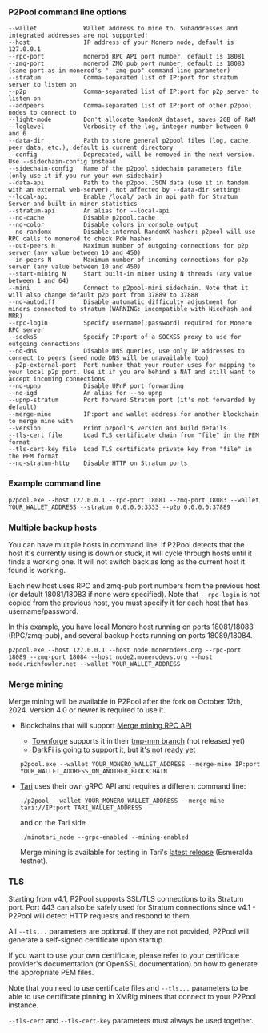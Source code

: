 ### P2Pool command line options

```
--wallet             Wallet address to mine to. Subaddresses and integrated addresses are not supported!
--host               IP address of your Monero node, default is 127.0.0.1
--rpc-port           monerod RPC API port number, default is 18081
--zmq-port           monerod ZMQ pub port number, default is 18083 (same port as in monerod's "--zmq-pub" command line parameter)
--stratum            Comma-separated list of IP:port for stratum server to listen on
--p2p                Comma-separated list of IP:port for p2p server to listen on
--addpeers           Comma-separated list of IP:port of other p2pool nodes to connect to
--light-mode         Don't allocate RandomX dataset, saves 2GB of RAM
--loglevel           Verbosity of the log, integer number between 0 and 6
--data-dir           Path to store general p2pool files (log, cache, peer data, etc.), default is current directory
--config             Deprecated, will be removed in the next version. Use --sidechain-config instead
--sidechain-config   Name of the p2pool sidechain parameters file (only use it if you run your own sidechain)
--data-api           Path to the p2pool JSON data (use it in tandem with an external web-server). Not affected by --data-dir setting!
--local-api          Enable /local/ path in api path for Stratum Server and built-in miner statistics
--stratum-api        An alias for --local-api
--no-cache           Disable p2pool.cache
--no-color           Disable colors in console output
--no-randomx         Disable internal RandomX hasher: p2pool will use RPC calls to monerod to check PoW hashes
--out-peers N        Maximum number of outgoing connections for p2p server (any value between 10 and 450)
--in-peers N         Maximum number of incoming connections for p2p server (any value between 10 and 450)
--start-mining N     Start built-in miner using N threads (any value between 1 and 64)
--mini               Connect to p2pool-mini sidechain. Note that it will also change default p2p port from 37889 to 37888
--no-autodiff        Disable automatic difficulty adjustment for miners connected to stratum (WARNING: incompatible with Nicehash and MRR)
--rpc-login          Specify username[:password] required for Monero RPC server
--socks5             Specify IP:port of a SOCKS5 proxy to use for outgoing connections
--no-dns             Disable DNS queries, use only IP addresses to connect to peers (seed node DNS will be unavailable too)
--p2p-external-port  Port number that your router uses for mapping to your local p2p port. Use it if you are behind a NAT and still want to accept incoming connections
--no-upnp            Disable UPnP port forwarding
--no-igd             An alias for --no-upnp
--upnp-stratum       Port forward Stratum port (it's not forwarded by default)
--merge-mine         IP:port and wallet address for another blockchain to merge mine with
--version            Print p2pool's version and build details
--tls-cert file      Load TLS certificate chain from "file" in the PEM format
--tls-cert-key file  Load TLS certificate private key from "file" in the PEM format
--no-stratum-http    Disable HTTP on Stratum ports
```

### Example command line

```
p2pool.exe --host 127.0.0.1 --rpc-port 18081 --zmq-port 18083 --wallet YOUR_WALLET_ADDRESS --stratum 0.0.0.0:3333 --p2p 0.0.0.0:37889
```

### Multiple backup hosts

You can have multiple hosts in command line. If P2Pool detects that the host it's currently using is down or stuck, it will cycle through hosts until it finds a working one. It will not switch back as long as the current host it found is working.

Each new host uses RPC and zmq-pub port numbers from the previous host (or default 18081/18083 if none were specified). Note that `--rpc-login` is not copied from the previous host, you must specify it for each host that has username/password.

In this example, you have local Monero host running on ports 18081/18083 (RPC/zmq-pub), and several backup hosts running on ports 18089/18084.


```
p2pool.exe --host 127.0.0.1 --host node.monerodevs.org --rpc-port 18089 --zmq-port 18084 --host node2.monerodevs.org --host node.richfowler.net --wallet YOUR_WALLET_ADDRESS
```

### Merge mining

Merge mining will be available in P2Pool after the fork on October 12th, 2024. Version 4.0 or newer is required to use it.

- Blockchains that will support [Merge mining RPC API](https://github.com/SChernykh/p2pool/blob/master/docs/MERGE_MINING.MD#proposed-rpc-api)
  - [Townforge](https://townforge.net/) supports it in their [tmp-mm branch](https://git.townforge.net/townforge/townforge/src/branch/tmp-mm) (not released yet)
  - [DarkFi](https://dark.fi/) is going to support it, but it's [not ready yet](https://github.com/darkrenaissance/darkfi/issues/244)
  ```
  p2pool.exe --wallet YOUR_MONERO_WALLET_ADDRESS --merge-mine IP:port YOUR_WALLET_ADDRESS_ON_ANOTHER_BLOCKCHAIN
  ```

- [Tari](https://www.tari.com/) uses their own gRPC API and requires a different command line:
  ```
  ./p2pool --wallet YOUR_MONERO_WALLET_ADDRESS --merge-mine tari://IP:port TARI_WALLET_ADDRESS
  ```
  and on the Tari side
  ```
  ./minotari_node --grpc-enabled --mining-enabled
  ```
  Merge mining is available for testing in Tari's [latest release](https://github.com/tari-project/tari/releases) (Esmeralda testnet).

### TLS

Starting from v4.1, P2Pool supports SSL/TLS connections to its Stratum port. Port 443 can also be safely used for Stratum connections since v4.1 - P2Pool will detect HTTP requests and respond to them.

All `--tls...` parameters are optional. If they are not provided, P2Pool will generate a self-signed certificate upon startup.

If you want to use your own certificate, please refer to your certificate provider's documentation (or OpenSSL documentation) on how to generate the appropriate PEM files.

Note that you need to use certificate files and `--tls...` parameters to be able to use certificate pinning in XMRig miners that connect to your P2Pool instance.

`--tls-cert` and `--tls-cert-key` parameters must always be used together.
